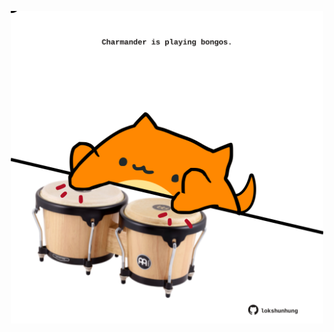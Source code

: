 <!-- built at 28/02/2022, 19:00:54 UTC -->
<p align="center">
  <img width="500" height="500" src="./ReadmeImage.svg">
</p>

